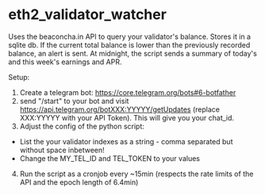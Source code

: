 # eth2_validator_watcher

Uses the beaconcha.in API to query your validator's balance. Stores it in a sqlite db.
If the current total balance is lower than the previously recorded balance, an alert is sent.
At midnight, the script sends a summary of today's and this week's earnings and APR.

Setup:
1) Create a telegram bot: https://core.telegram.org/bots#6-botfather
2) send "/start" to your bot and visit https://api.telegram.org/botXXX:YYYYY/getUpdates (replace XXX:YYYYY with your API Token). This will give you your chat_id.
3) Adjust the config of the python script:
  - List the your validator indexes as a string - comma separated but without space inbetween!
  - Change the MY_TEL_ID and TEL_TOKEN to your values
4) Run the script as a cronjob every ~15min (respects the rate limits of the API and the epoch length of 6.4min)
